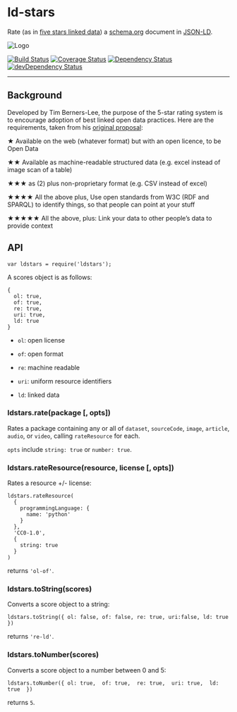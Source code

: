 # ld-stars

Rate (as in
[five stars linked data](http://www.w3.org/DesignIssues/LinkedData.html))
a [schema.org](http://schema.org) document in
[JSON-LD](http://json-ld.org/).

![Logo](http://www.w3.org/DesignIssues/diagrams/lod/597992118v2_350x350_Back.jpg)

[![Build Status](https://travis-ci.org/standard-analytics/ldstars.svg)](https://travis-ci.org/standard-analytics/ldstars)
[![Coverage Status](https://coveralls.io/repos/standard-analytics/ldstars/badge.svg)](https://coveralls.io/r/standard-analytics/ldstars)
[![Dependency Status](https://david-dm.org/standard-analytics/ldstars.svg)](https://david-dm.org/standard-analytics/ldstars)
[![devDependency Status](https://david-dm.org/standard-analytics/ldstars/dev-status.svg)](https://david-dm.org/standard-analytics/ldstars#info=devDependencies)
___

## Background

Developed by Tim Berners-Lee, the purpose of the 5-star rating system is to encourage adoption of best linked open data practices. Here are the requirements, taken from his [original proposal](http://www.w3.org/DesignIssues/LinkedData.html):

★ Available on the web (whatever format) but with an open licence, to be Open Data

★★ Available as machine-readable structured data (e.g. excel instead of image scan of a table)

★★★ as (2) plus non-proprietary format (e.g. CSV instead of excel)

★★★★ All the above plus, Use open standards from W3C (RDF and SPARQL) to identify things, so that people can point at your stuff

★★★★★ All the above, plus: Link your data to other people’s data to provide context

## API

```
var ldstars = require('ldstars');
```

A scores object is as follows:

```
{ 
  ol: true,  
  of: true,  
  re: true,  
  uri: true,  
  ld: true  
}
```

+ `ol`: open license

+ `of`: open format

+ `re`: machine readable

+ `uri`: uniform resource identifiers

+ `ld`: linked data

### ldstars.rate(package [, opts])

Rates a package containing any or all of `dataset`, `sourceCode`, `image`, `article`, `audio`, or `video`, calling `rateResource` for each.

`opts` include `string: true` or `number: true`.


### ldstars.rateResource(resource, license [, opts])

Rates a resource +/- license:

```
ldstars.rateResource(
  {
    programmingLanguage: { 
      name: 'python' 
    }
  }, 
  'CC0-1.0', 
  { 
    string: true 
  }
)
```

returns `'ol-of'`.

### ldstars.toString(scores)

Converts a score object to a string:

```
ldstars.toString({ ol: false, of: false, re: true, uri:false, ld: true })
```

returns `'re-ld'`.


### ldstars.toNumber(scores)

Converts a score object to a number between 0 and 5:

```
ldstars.toNumber({ ol: true,  of: true,  re: true,  uri: true,  ld: true  })
```

returns `5`.

